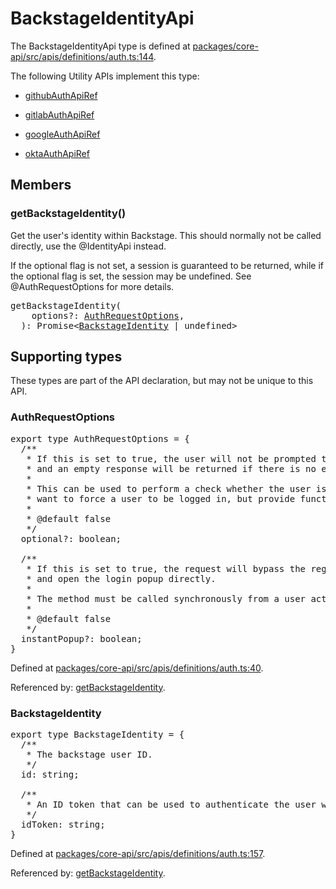 # BackstageIdentityApi

The BackstageIdentityApi type is defined at
[packages/core-api/src/apis/definitions/auth.ts:144](https://github.com/spotify/backstage/blob/4df02a253f6903e1ca20184369f5655e2d49d893/packages/core-api/src/apis/definitions/auth.ts#L144).

The following Utility APIs implement this type:

- [githubAuthApiRef](./README.md#githubauthapiref)

- [gitlabAuthApiRef](./README.md#gitlabauthapiref)

- [googleAuthApiRef](./README.md#googleauthapiref)

- [oktaAuthApiRef](./README.md#oktaauthapiref)

## Members

### getBackstageIdentity()

Get the user's identity within Backstage. This should normally not be called
directly, use the @IdentityApi instead.

If the optional flag is not set, a session is guaranteed to be returned, while
if the optional flag is set, the session may be undefined. See
@AuthRequestOptions for more details.

<pre>
getBackstageIdentity(
    options?: <a href="#authrequestoptions">AuthRequestOptions</a>,
  ): Promise&lt;<a href="#backstageidentity">BackstageIdentity</a> | undefined&gt;
</pre>

## Supporting types

These types are part of the API declaration, but may not be unique to this API.

### AuthRequestOptions

<pre>
export type AuthRequestOptions = {
  /**
   * If this is set to true, the user will not be prompted to log in,
   * and an empty response will be returned if there is no existing session.
   *
   * This can be used to perform a check whether the user is logged in, or if you don't
   * want to force a user to be logged in, but provide functionality if they already are.
   *
   * @default false
   */
  optional?: boolean;

  /**
   * If this is set to true, the request will bypass the regular oauth login modal
   * and open the login popup directly.
   *
   * The method must be called synchronously from a user action for this to work in all browsers.
   *
   * @default false
   */
  instantPopup?: boolean;
}
</pre>

Defined at
[packages/core-api/src/apis/definitions/auth.ts:40](https://github.com/spotify/backstage/blob/4df02a253f6903e1ca20184369f5655e2d49d893/packages/core-api/src/apis/definitions/auth.ts#L40).

Referenced by: [getBackstageIdentity](#getbackstageidentity).

### BackstageIdentity

<pre>
export type BackstageIdentity = {
  /**
   * The backstage user ID.
   */
  id: string;

  /**
   * An ID token that can be used to authenticate the user within Backstage.
   */
  idToken: string;
}
</pre>

Defined at
[packages/core-api/src/apis/definitions/auth.ts:157](https://github.com/spotify/backstage/blob/4df02a253f6903e1ca20184369f5655e2d49d893/packages/core-api/src/apis/definitions/auth.ts#L157).

Referenced by: [getBackstageIdentity](#getbackstageidentity).
